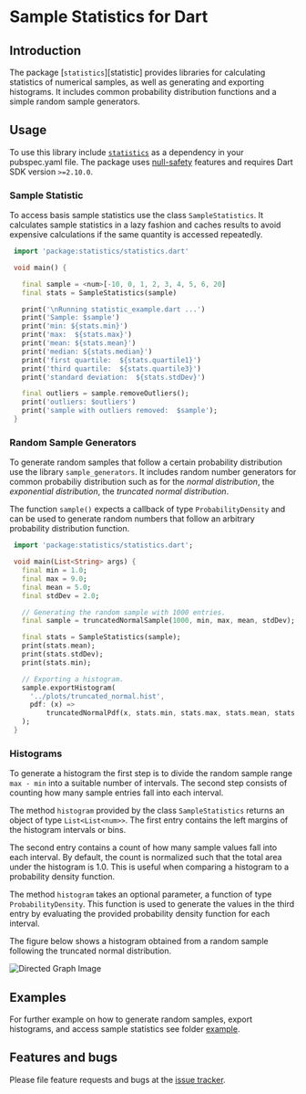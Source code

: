 
# Sample Statistics for Dart



## Introduction

The package [`statistics`][statistic] provides libraries for calculating statistics of
numerical samples, as well as generating and exporting histograms. It includes common probability
distribution functions and a simple random sample generators.

## Usage

To use this library include [`statistics`][statistics] as a dependency in your pubspec.yaml file.
The package uses [null-safety] features and requires Dart SDK version `>=2.10.0`.

### Sample Statistic

To access basis sample statistics use the class `SampleStatistics`. It calculates
sample statistics in a lazy fashion and caches results to avoid expensive calculations if the
same quantity is accessed repeatedly.

```Dart
 import 'package:statistics/statistics.dart'

 void main() {

   final sample = <num>[-10, 0, 1, 2, 3, 4, 5, 6, 20]
   final stats = SampleStatistics(sample)

   print('\nRunning statistic_example.dart ...')
   print('Sample: $sample')
   print('min: ${stats.min}')
   print('max:  ${stats.max}')
   print('mean: ${stats.mean}')
   print('median: ${stats.median}')
   print('first quartile:  ${stats.quartile1}')
   print('third quartile:  ${stats.quartile3}')
   print('standard deviation:  ${stats.stdDev}')

   final outliers = sample.removeOutliers();
   print('outliers: $outliers')
   print('sample with outliers removed:  $sample');
 }
```

### Random Sample Generators

To generate random samples that follow a certain probability distribution use the library
`sample_generators`. It includes random number generators for common probabiliy distribution such
as for the *normal distribution*,
the *exponential distribution*, the *truncated normal distribution*.

The function `sample()` expects a callback of type `ProbabilityDensity` and can be used
to generate random numbers that follow an arbitrary probability distribution function.
```Dart
 import 'package:statistics/statistics.dart';

 void main(List<String> args) {
   final min = 1.0;
   final max = 9.0;
   final mean = 5.0;
   final stdDev = 2.0;

   // Generating the random sample with 1000 entries.
   final sample = truncatedNormalSample(1000, min, max, mean, stdDev);

   final stats = SampleStatistics(sample);
   print(stats.mean);
   print(stats.stdDev);
   print(stats.min);

   // Exporting a histogram.
   sample.exportHistogram(
     '../plots/truncated_normal.hist',
     pdf: (x) =>
         truncatedNormalPdf(x, stats.min, stats.max, stats.mean, stats.stdDev),
   );
 }
```

### Histograms

To generate a histogram the first step is to divide the random sample range `max - min` into a suitable number of intervals. The second step consists of counting how many sample entries fall into each
interval.

The method `histogram` provided by the class `SampleStatistics` returns an object of type `List<List<num>>`. The first entry contains the left margins of the histogram intervals or bins.

The second entry contains a count of how many sample values fall into each interval. By default,
the count is normalized such that the total area under the histogram is 1.0. This is useful
when comparing a histogram to a probability density function.

The method `histogram` takes an optional parameter, a function of type `ProbabilityDensity`.
This function is used to generate the values in the third entry by evaluating the provided probability density function for each interval.

The figure below shows a histogram obtained from a random sample following the truncated
normal distribution.

![Directed Graph Image](https://raw.githubusercontent.com/simphotonics/statistics/master/example/plots/histogram_truncated_normal.svg?sanitize=true)


## Examples

For further example on how to generate random samples, export histograms, and access sample statistics see folder [example].



## Features and bugs

Please file feature requests and bugs at the [issue tracker].

[CachedObjectFactory]: https://pub.dev/documentation/statistics/latest/statistics/CachedObjectFactory.html

[issue tracker]: https://github.com/simphotonics/statistics/issues

[example]: https://github.com/simphotonics/statistic/tree/master/example

[statistics]: https://pub.dev/packages/statistics

[lazy_initialization]: https://en.wikipedia.org/wiki/Lazy_initialization

[null-safety]: https://dart.dev/null-safety

[Lazy]: https://pub.dev/documentation/statistics/latest/statistics/Lazy-class.html
